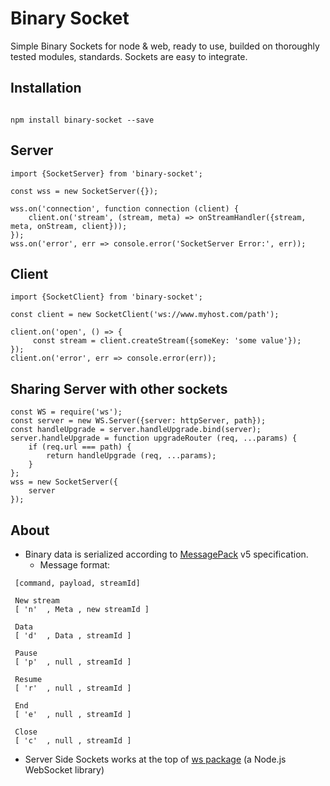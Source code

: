 # Binary Socket
Simple Binary Sockets for node & web, ready to use, builded on thoroughly tested modules, standards. Sockets are easy to integrate.

## Installation
```#bash

npm install binary-socket --save
```

## Server
```
import {SocketServer} from 'binary-socket';

const wss = new SocketServer({});

wss.on('connection', function connection (client) {
    client.on('stream', (stream, meta) => onStreamHandler({stream, meta, onStream, client}));
});
wss.on('error', err => console.error('SocketServer Error:', err));
```

## Client
```
import {SocketClient} from 'binary-socket';

const client = new SocketClient('ws://www.myhost.com/path');

client.on('open', () => {
     const stream = client.createStream({someKey: 'some value'});
});
client.on('error', err => console.error(err));
```

## Sharing Server with other sockets
```
const WS = require('ws');
const server = new WS.Server({server: httpServer, path});
const handleUpgrade = server.handleUpgrade.bind(server);
server.handleUpgrade = function upgradeRouter (req, ...params) {
    if (req.url === path) {
        return handleUpgrade (req, ...params);
    }
};
wss = new SocketServer({
    server
});
```

## About
- Binary data is serialized according to [MessagePack](http://msgpack.org/) v5 specification.
  - Message format:
  
```
 [command, payload, streamId]
 
 New stream
 [ 'n'  , Meta , new streamId ]
 
 Data
 [ 'd'  , Data , streamId ]

 Pause
 [ 'p'  , null , streamId ]

 Resume
 [ 'r'  , null , streamId ]

 End
 [ 'e'  , null , streamId ]

 Close
 [ 'c'  , null , streamId ]
```
                
- Server Side Sockets works at the top of [ws package](https://github.com/websockets/ws) \(a Node.js WebSocket library)
